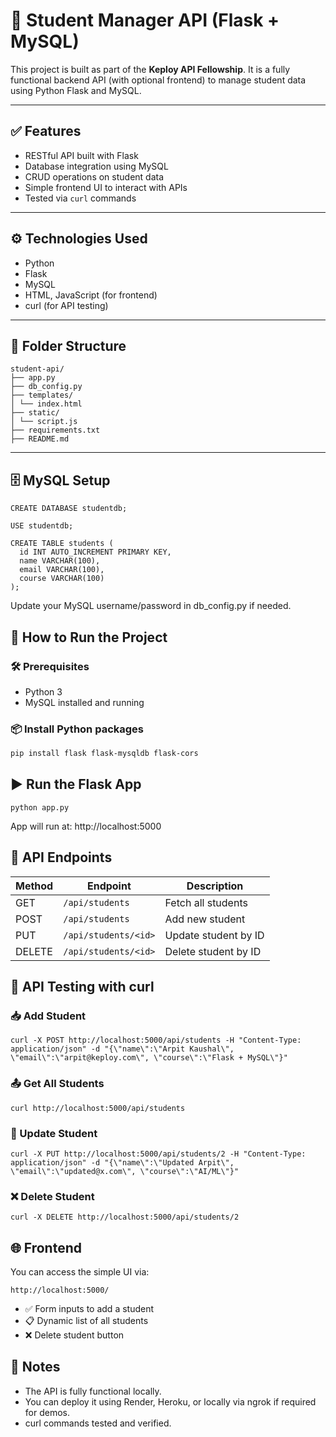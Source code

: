 # 🧠 Student Manager API (Flask + MySQL)

This project is built as part of the **Keploy API Fellowship**. It is a fully functional backend API (with optional frontend) to manage student data using Python Flask and MySQL.

---

## ✅ Features

- RESTful API built with Flask
- Database integration using MySQL
- CRUD operations on student data
- Simple frontend UI to interact with APIs
- Tested via `curl` commands

---

## ⚙️ Technologies Used

- Python
- Flask
- MySQL
- HTML, JavaScript (for frontend)
- curl (for API testing)

---

## 📁 Folder Structure
```
student-api/
├── app.py
├── db_config.py
├── templates/
│ └── index.html 
├── static/
│ └── script.js
├── requirements.txt
├── README.md 
```

---
## 🗄️ MySQL Setup
```
CREATE DATABASE studentdb;

USE studentdb;

CREATE TABLE students (
  id INT AUTO_INCREMENT PRIMARY KEY,
  name VARCHAR(100),
  email VARCHAR(100),
  course VARCHAR(100)
);
```
Update your MySQL username/password in db_config.py if needed.

## 🔧 How to Run the Project

### 🛠️ Prerequisites
- Python 3
- MySQL installed and running

### 📦 Install Python packages
```bash
pip install flask flask-mysqldb flask-cors

```

## ▶️ Run the Flask App
```
python app.py
```
App will run at: http://localhost:5000

## 🔗 API Endpoints

| Method | Endpoint             | Description          |
| ------ | -------------------- | -------------------- |
| GET    | `/api/students`      | Fetch all students   |
| POST   | `/api/students`      | Add new student      |
| PUT    | `/api/students/<id>` | Update student by ID |
| DELETE | `/api/students/<id>` | Delete student by ID |

## 🔁 API Testing with curl

### 📥 Add Student
```
curl -X POST http://localhost:5000/api/students -H "Content-Type: application/json" -d "{\"name\":\"Arpit Kaushal\", \"email\":\"arpit@keploy.com\", \"course\":\"Flask + MySQL\"}"
```

### 📤 Get All Students
```
curl http://localhost:5000/api/students
```
### 📝 Update Student

```
curl -X PUT http://localhost:5000/api/students/2 -H "Content-Type: application/json" -d "{\"name\":\"Updated Arpit\", \"email\":\"updated@x.com\", \"course\":\"AI/ML\"}"
```

### ❌ Delete Student

```
curl -X DELETE http://localhost:5000/api/students/2
```

## 🌐 Frontend

You can access the simple UI via:
```
http://localhost:5000/
```
- ✅ Form inputs to add a student
- 📋 Dynamic list of all students
- ❌ Delete student button

## 📌 Notes

- The API is fully functional locally.
- You can deploy it using Render, Heroku, or locally via ngrok if required for demos.
- curl commands tested and verified.
